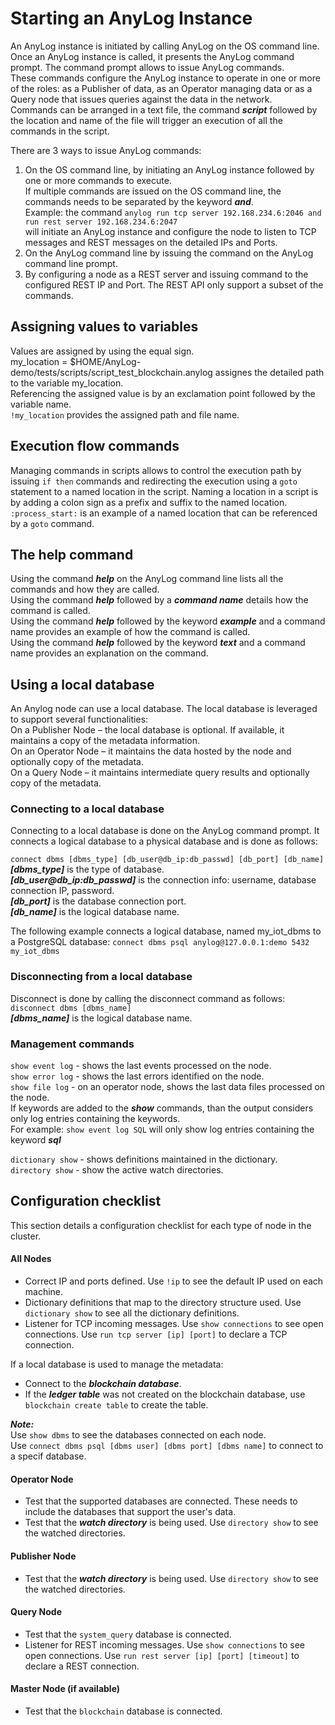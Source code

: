 # Starting an AnyLog Instance

An AnyLog instance is initiated by calling AnyLog on the OS command line.  
Once an AnyLog instance is called, it presents the AnyLog command prompt. The command prompt allows to issue AnyLog commands.    
These commands configure the AnyLog instance to operate in one or more of the roles: as a Publisher of data, as an Operator managing data or as a Query node that issues queries against the data in the network.    
Commands can be arranged in a text file, the command ***script*** followed by the location and name of the file will trigger an execution of all the commands in the script.  

There are 3 ways to issue AnyLog commands:    

1)	On the OS command line, by initiating an AnyLog instance followed by one or more commands to execute.  
If multiple commands are issued on the OS command line, the commands needs to be separated by the keyword ***and***.  
Example: the command ```anylog run tcp server 192.168.234.6:2046 and run rest server 192.168.234.6:2047```   
will initiate an AnyLog instance and configure the node to listen to TCP messages and REST messages on the detailed IPs and Ports.     
2)	On the AnyLog command line by issuing the command on the AnyLog command line prompt.  
3)	By configuring a node as a REST server and issuing command to the configured REST IP and Port. The REST API only support a subset of the commands.

## Assigning values to variables
Values are assigned by using the equal sign.  
my_location =  $HOME/AnyLog-demo/tests/scripts/script_test_blockchain.anylog assignes the detailed path to the variable my_location.  
Referencing the assigned value is by an exclamation point followed by the variable name.  
```!my_location``` provides the assigned path and file name.  

## Execution flow commands
Managing commands in scripts allows to control the execution path by issuing ```if then``` commands and redirecting the execution using a ```goto``` statement to a named location in the script.
Naming a location in a script  is by adding a colon sign as a prefix and suffix to the named location.  
```:process_start:``` is an example of a named location that can be referenced by a ```goto``` command.
  
## The help command
Using the command ***help*** on the AnyLog command line lists all the commands and how they are called.  
Using the command ***help*** followed by a ***command name*** details how the command is called.  
Using the command ***help*** followed by the keyword ***example*** and a command name provides an example of how the command is called.  
Using the command ***help*** followed by the keyword ***text*** and a command name provides an explanation on the command.  

## Using a local database
An Anylog node can use a local database. The local database is leveraged to support several functionalities:  
On a Publisher Node – the local database is optional. If available, it maintains a copy of the metadata information.  
On an Operator Node – it maintains the data hosted by the node and optionally copy of the metadata.  
On a Query Node – it maintains intermediate query results and optionally copy of the metadata.  

### Connecting to a local database
Connecting to a local database is done on the AnyLog command prompt. It connects a logical database to a physical database and is done as follows:

```connect dbms [dbms_type] [db_user@db_ip:db_passwd] [db_port] [db_name]```  
***[dbms_type]*** is the type of database.  
***[db_user@db_ip:db_passwd]*** is the connection info: username, database connection IP, password.  
***[db_port]*** is the database connection port.  
***[db_name]*** is the logical database name.  

The following example connects a logical database, named my_iot_dbms to a PostgreSQL database:
```connect dbms psql anylog@127.0.0.1:demo 5432 my_iot_dbms```

### Disconnecting from a local database
Disconnect is done by calling the disconnect command as follows:  
```disconnect dbms [dbms_name]```  
***[dbms_name]*** is the logical database name.

### Management commands
```show event log``` - shows the last events processed on the node.  
```show error log``` - shows the last errors identified on the node.   
```show file log``` - on an operator node, shows the last data files processed on the node.  
If keywords are added to the ***show*** commands, than the output considers only log entries containing the keywords.  
For example: ```show event log SQL``` will only show log entries containing the keyword ***sql***  

```dictionary show``` - shows definitions maintained in the dictionary.  
```directory show``` - show the active watch directories.  

## Configuration checklist

This section details a configuration checklist for each type of node in the cluster.
  
#### All Nodes

* Correct IP and ports defined. Use ```!ip``` to see the default IP used on each machine.
* Dictionary definitions that map to the directory structure used. Use ```dictionary show``` to see all the dictionary definitions.
* Listener for TCP incoming messages. Use ```show connections``` to see open connections. Use ```run tcp server [ip] [port]``` to declare a TCP connection.


If a local database is used to manage the metadata:
* Connect to the ***blockchain database***.
* If the ***ledger table*** was not created on the blockchain database, use ```blockchain create table``` to create the table.  

***Note:***  
Use ```show dbms``` to see the databases connected on each node.  
Use ```connect dbms psql [dbms user] [dbms port] [dbms name]``` to connect to a specif database.

#### Operator Node

* Test that the supported databases are connected. These needs to include the databases that support the user's data.
* Test that the ***watch directory*** is being used. Use ```directory show``` to see the watched directories. 

#### Publisher Node

* Test that the ***watch directory*** is being used. Use ```directory show``` to see the watched directories. 

#### Query Node

* Test that the ```system_query``` database is connected.
* Listener for REST incoming messages. Use ```show connections``` to see open connections. Use ```run rest server [ip] [port] [timeout]``` to declare a REST connection.

#### Master Node (if available)

* Test that the ```blockchain``` database is connected.

